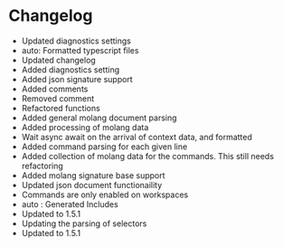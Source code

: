 # Changelog 
- Updated diagnostics settings
- auto: Formatted typescript files
- Updated changelog
- Added diagnostics setting
- Added json signature support
- Added comments
- Removed comment
- Refactored functions
- Added general molang document parsing
- Added processing of molang data
- Wait async await on the arrival of context data, and formatted
- Added command parsing for each given line
- Added collection of molang data for the commands. This still needs refactoring
- Added molang signature base support
- Updated json document functionaility
- Commands are only enabled on workspaces
- auto : Generated Includes
- Updated to 1.5.1
- Updating the parsing of selectors
- Updated to 1.5.1